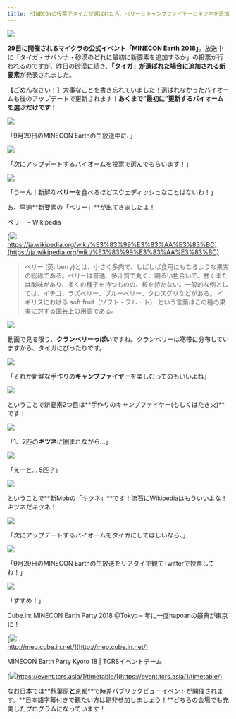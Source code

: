 ```yaml
---
title: MINECONの投票でタイガが選ばれたら、ベリーとキャンプファイヤーとキツネを追加するってよ
---
```


![](https://cdn-ak.f.st-hatena.com/images/fotolife/s/sasigume/20210208/20210208102926.png)

**29日に開催されるマイクラの公式イベント「MINECON Earth 2018」**。放送中に「タイガ・サバンナ・砂漠のどれに最初に新要素を追加するか」の投票が行われるのですが、[昨日の砂漠](https://www.napoan.com/desert-minecon-earth-2018/)に続き、**「タイガ」が選ばれた場合に追加される新要素**が発表されました。

【ごめんなさい！】大事なことを書き忘れていました！選ばれなかったバイオームも後のアップデートで更新されます！**あくまで”最初に”更新するバイオームを選ぶだけです！**

![](https://cdn-ak.f.st-hatena.com/images/fotolife/s/sasigume/20210208/20210208115414.png)

「9月29日のMINECON Earthの生放送中に、」

![](https://cdn-ak.f.st-hatena.com/images/fotolife/s/sasigume/20210208/20210208115418.png)

「次にアップデートするバイオームを投票で選んでもらいます！」

![](https://cdn-ak.f.st-hatena.com/images/fotolife/s/sasigume/20210208/20210208115423.png)

「うーん！新鮮な**ベリー**を食べるほどスウェディッシュなことはないわ！」

お、早速**新要素の「ベリー」**が出てきましたよ！

ベリー – Wikipedia

[![](https://cdn-ak.f.st-hatena.com/images/fotolife/s/sasigume/20210208/20210208115446.png)  
https://ja.wikipedia.org/wiki/%E3%83%99%E3%83%AA%E3%83%BC](https://ja.wikipedia.org/wiki/%E3%83%99%E3%83%AA%E3%83%BC)

> ベリー (英: berry)とは、小さく多肉で、しばしば食用にもなるような果実の総称である。ベリーは普通、多汁質で丸く、明るい色合いで、甘くまたは酸味があり、多くの種子を持つものの、核を持たない。一般的な例としては、イチゴ、ラズベリー、ブルーベリー、クロスグリなどがある。 イギリスにおける soft fruit（ソフト・フルート） という言葉はこの種の果実に対する園芸上の用語である。

![](https://cdn-ak.f.st-hatena.com/images/fotolife/s/sasigume/20210208/20210208121650.png)

動画で見る限り、**クランベリーっぽい**ですね。クランベリーは寒帯に分布していますから、タイガにぴったりです。

![](https://cdn-ak.f.st-hatena.com/images/fotolife/s/sasigume/20210208/20210208115443.png)

「それか新鮮な手作りの**キャンプファイヤー**を楽しむってのもいいよね」

![](https://cdn-ak.f.st-hatena.com/images/fotolife/s/sasigume/20210208/20210208101633.png)

ということで新要素2つ目は**手作りのキャンプファイヤー(もしくはたき火)**です！

![](https://cdn-ak.f.st-hatena.com/images/fotolife/s/sasigume/20210208/20210208115451.png)

「1、2匹の**キツネ**に囲まれながら…」

![](https://cdn-ak.f.st-hatena.com/images/fotolife/s/sasigume/20210208/20210208115427.png)

「えーと… 5匹？」

![](https://cdn-ak.f.st-hatena.com/images/fotolife/s/sasigume/20210208/20210208101731.png)

ということで**新Mobの「キツネ」**です！流石にWikipediaはもういいよな！キツネだキツネ！

![](https://cdn-ak.f.st-hatena.com/images/fotolife/s/sasigume/20210208/20210208115430.png)

「次にアップデートするバイオームをタイガにしてほしいなら、」

![](https://cdn-ak.f.st-hatena.com/images/fotolife/s/sasigume/20210208/20210208115435.png)

「9月29日のMINECON Earthの生放送をリアタイで観てTwitterで投票してね！」

![](https://cdn-ak.f.st-hatena.com/images/fotolife/s/sasigume/20210208/20210208115438.png)

「すすめ！」

Cube.in: MINECON Earth Party 2018 @Tokyo – 年に一度napoanの祭典が東京に！

[![](https://cdn-ak.f.st-hatena.com/images/fotolife/s/sasigume/20210208/20210208115319.png)  
http://mep.cube.in.net/](http://mep.cube.in.net/)

MINECON Earth Party Kyoto 18 | TCRSイベントチーム

[![](https://cdn-ak.f.st-hatena.com/images/fotolife/s/sasigume/20210208/20210208115410.png)https://event.tcrs.asia/1/timetable/](https://event.tcrs.asia/1/timetable/)

なお日本では**[秋葉原](https://www.napoan.com/cubein-mep2018/)**と**[京都](https://event.tcrs.asia/)**で時差パブリックビューイベントが開催されます。**日本語字幕付きで観たい方は是非参加しましょう！**どちらの会場でも充実したプログラムになっています！
